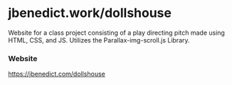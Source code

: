 # jbenedict.work/dollshouse

Website for a class project consisting of a play directing pitch made using HTML, CSS, and JS. Utilizes the Parallax-img-scroll.js Library.

### Website
https://jbenedict.com/dollshouse
